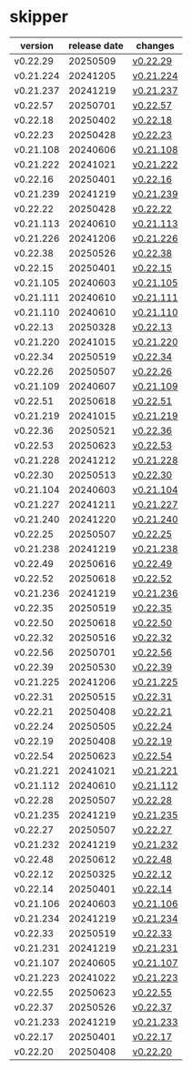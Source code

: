 # skipper	


|version|release date|changes|
|---|---|---|
|v0.22.29|20250509|[v0.22.29](./v0.22.29-20250509.md)|
|v0.21.224|20241205|[v0.21.224](./v0.21.224-20241205.md)|
|v0.21.237|20241219|[v0.21.237](./v0.21.237-20241219.md)|
|v0.22.57|20250701|[v0.22.57](./v0.22.57-20250701.md)|
|v0.22.18|20250402|[v0.22.18](./v0.22.18-20250402.md)|
|v0.22.23|20250428|[v0.22.23](./v0.22.23-20250428.md)|
|v0.21.108|20240606|[v0.21.108](./v0.21.108-20240606.md)|
|v0.21.222|20241021|[v0.21.222](./v0.21.222-20241021.md)|
|v0.22.16|20250401|[v0.22.16](./v0.22.16-20250401.md)|
|v0.21.239|20241219|[v0.21.239](./v0.21.239-20241219.md)|
|v0.22.22|20250428|[v0.22.22](./v0.22.22-20250428.md)|
|v0.21.113|20240610|[v0.21.113](./v0.21.113-20240610.md)|
|v0.21.226|20241206|[v0.21.226](./v0.21.226-20241206.md)|
|v0.22.38|20250526|[v0.22.38](./v0.22.38-20250526.md)|
|v0.22.15|20250401|[v0.22.15](./v0.22.15-20250401.md)|
|v0.21.105|20240603|[v0.21.105](./v0.21.105-20240603.md)|
|v0.21.111|20240610|[v0.21.111](./v0.21.111-20240610.md)|
|v0.21.110|20240610|[v0.21.110](./v0.21.110-20240610.md)|
|v0.22.13|20250328|[v0.22.13](./v0.22.13-20250328.md)|
|v0.21.220|20241015|[v0.21.220](./v0.21.220-20241015.md)|
|v0.22.34|20250519|[v0.22.34](./v0.22.34-20250519.md)|
|v0.22.26|20250507|[v0.22.26](./v0.22.26-20250507.md)|
|v0.21.109|20240607|[v0.21.109](./v0.21.109-20240607.md)|
|v0.22.51|20250618|[v0.22.51](./v0.22.51-20250618.md)|
|v0.21.219|20241015|[v0.21.219](./v0.21.219-20241015.md)|
|v0.22.36|20250521|[v0.22.36](./v0.22.36-20250521.md)|
|v0.22.53|20250623|[v0.22.53](./v0.22.53-20250623.md)|
|v0.21.228|20241212|[v0.21.228](./v0.21.228-20241212.md)|
|v0.22.30|20250513|[v0.22.30](./v0.22.30-20250513.md)|
|v0.21.104|20240603|[v0.21.104](./v0.21.104-20240603.md)|
|v0.21.227|20241211|[v0.21.227](./v0.21.227-20241211.md)|
|v0.21.240|20241220|[v0.21.240](./v0.21.240-20241220.md)|
|v0.22.25|20250507|[v0.22.25](./v0.22.25-20250507.md)|
|v0.21.238|20241219|[v0.21.238](./v0.21.238-20241219.md)|
|v0.22.49|20250616|[v0.22.49](./v0.22.49-20250616.md)|
|v0.22.52|20250618|[v0.22.52](./v0.22.52-20250618.md)|
|v0.21.236|20241219|[v0.21.236](./v0.21.236-20241219.md)|
|v0.22.35|20250519|[v0.22.35](./v0.22.35-20250519.md)|
|v0.22.50|20250618|[v0.22.50](./v0.22.50-20250618.md)|
|v0.22.32|20250516|[v0.22.32](./v0.22.32-20250516.md)|
|v0.22.56|20250701|[v0.22.56](./v0.22.56-20250701.md)|
|v0.22.39|20250530|[v0.22.39](./v0.22.39-20250530.md)|
|v0.21.225|20241206|[v0.21.225](./v0.21.225-20241206.md)|
|v0.22.31|20250515|[v0.22.31](./v0.22.31-20250515.md)|
|v0.22.21|20250408|[v0.22.21](./v0.22.21-20250408.md)|
|v0.22.24|20250505|[v0.22.24](./v0.22.24-20250505.md)|
|v0.22.19|20250408|[v0.22.19](./v0.22.19-20250408.md)|
|v0.22.54|20250623|[v0.22.54](./v0.22.54-20250623.md)|
|v0.21.221|20241021|[v0.21.221](./v0.21.221-20241021.md)|
|v0.21.112|20240610|[v0.21.112](./v0.21.112-20240610.md)|
|v0.22.28|20250507|[v0.22.28](./v0.22.28-20250507.md)|
|v0.21.235|20241219|[v0.21.235](./v0.21.235-20241219.md)|
|v0.22.27|20250507|[v0.22.27](./v0.22.27-20250507.md)|
|v0.21.232|20241219|[v0.21.232](./v0.21.232-20241219.md)|
|v0.22.48|20250612|[v0.22.48](./v0.22.48-20250612.md)|
|v0.22.12|20250325|[v0.22.12](./v0.22.12-20250325.md)|
|v0.22.14|20250401|[v0.22.14](./v0.22.14-20250401.md)|
|v0.21.106|20240603|[v0.21.106](./v0.21.106-20240603.md)|
|v0.21.234|20241219|[v0.21.234](./v0.21.234-20241219.md)|
|v0.22.33|20250519|[v0.22.33](./v0.22.33-20250519.md)|
|v0.21.231|20241219|[v0.21.231](./v0.21.231-20241219.md)|
|v0.21.107|20240605|[v0.21.107](./v0.21.107-20240605.md)|
|v0.21.223|20241022|[v0.21.223](./v0.21.223-20241022.md)|
|v0.22.55|20250623|[v0.22.55](./v0.22.55-20250623.md)|
|v0.22.37|20250526|[v0.22.37](./v0.22.37-20250526.md)|
|v0.21.233|20241219|[v0.21.233](./v0.21.233-20241219.md)|
|v0.22.17|20250401|[v0.22.17](./v0.22.17-20250401.md)|
|v0.22.20|20250408|[v0.22.20](./v0.22.20-20250408.md)|
